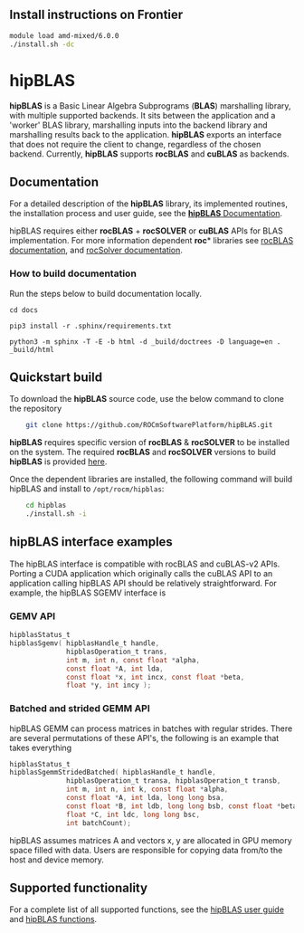 ## Install instructions on Frontier

```bash
module load amd-mixed/6.0.0
./install.sh -dc
```

# **hipBLAS**

**hipBLAS** is a Basic Linear Algebra Subprograms (**BLAS**) marshalling library, with multiple supported backends.  It sits between the application and a 'worker' BLAS library, marshalling inputs into the backend library and marshalling results back to the application.  **hipBLAS** exports an interface that does not require the client to change, regardless of the chosen backend.  Currently, **hipBLAS** supports **rocBLAS** and **cuBLAS** as backends.

## Documentation

For a detailed description of the **hipBLAS** library, its implemented routines, the installation process and user guide, see the [**hipBLAS** Documentation](https://hipblas.readthedocs.io/en/latest/).

hipBLAS requires either **rocBLAS** + **rocSOLVER** or **cuBLAS** APIs for BLAS implementation. For more information dependent **roc*** libraries see [rocBLAS documentation](https://rocblas.readthedocs.io/en/latest/), and [rocSolver documentation](https://rocsolver.readthedocs.io/en/latest/).

### How to build documentation

Run the steps below to build documentation locally.

```
cd docs

pip3 install -r .sphinx/requirements.txt

python3 -m sphinx -T -E -b html -d _build/doctrees -D language=en . _build/html
```

## Quickstart build

To download the **hipBLAS** source code, use the below command to clone the repository

```bash
    git clone https://github.com/ROCmSoftwarePlatform/hipBLAS.git
```

**hipBLAS** requires specific version of **rocBLAS** & **rocSOLVER** to be installed on the system. The required **rocBLAS** and **rocSOLVER** versions to build **hipBLAS** is provided [here](https://github.com/ROCmSoftwarePlatform/hipBLAS/blob/develop/library/CMakeLists.txt).

Once the dependent libraries are installed, the following command will build hipBLAS and install to `/opt/rocm/hipblas`:

```bash
    cd hipblas
    ./install.sh -i
```

## hipBLAS interface examples

The hipBLAS interface is compatible with rocBLAS and cuBLAS-v2 APIs.  Porting a CUDA application which originally calls the cuBLAS API to an application calling hipBLAS API should be relatively straightforward. For example, the hipBLAS SGEMV interface is

### GEMV API

```c
hipblasStatus_t
hipblasSgemv( hipblasHandle_t handle,
              hipblasOperation_t trans,
              int m, int n, const float *alpha,
              const float *A, int lda,
              const float *x, int incx, const float *beta,
              float *y, int incy );
```

### Batched and strided GEMM API

hipBLAS GEMM can process matrices in batches with regular strides.  There are several permutations of these API's, the
following is an example that takes everything

```c
hipblasStatus_t
hipblasSgemmStridedBatched( hipblasHandle_t handle,
              hipblasOperation_t transa, hipblasOperation_t transb,
              int m, int n, int k, const float *alpha,
              const float *A, int lda, long long bsa,
              const float *B, int ldb, long long bsb, const float *beta,
              float *C, int ldc, long long bsc,
              int batchCount);
```

hipBLAS assumes matrices A and vectors x, y are allocated in GPU memory space filled with data.  Users are responsible for copying data from/to the host and device memory.

## Supported functionality

For a complete list of all supported functions, see the [hipBLAS user guide](https://hipblas.readthedocs.io/en/latest/usermanual.html) and [hipBLAS functions](https://hipblas.readthedocs.io/en/latest/functions.html#hipblas-functions).
